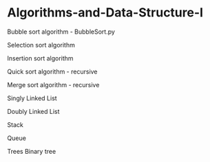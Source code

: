 # Algorithms-and-Data-Structure-I

Bubble sort algorithm - BubbleSort.py

Selection sort algorithm 

Insertion sort algorithm

Quick sort algorithm - recursive

Merge sort algorithm - recursive

Singly Linked List

Doubly Linked List

Stack

Queue

Trees
Binary tree
